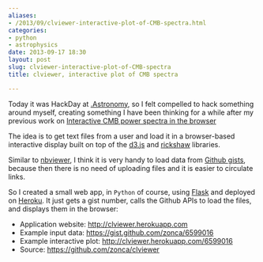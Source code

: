 ```yaml
---
aliases:
- /2013/09/clviewer-interactive-plot-of-CMB-spectra.html
categories:
- python
- astrophysics
date: 2013-09-17 18:30
layout: post
slug: clviewer-interactive-plot-of-CMB-spectra
title: clviewer, interactive plot of CMB spectra

---
```


Today it was HackDay at [.Astronomy](http://dotastronomy.com), so I felt compelled to hack something around myself,
creating something I have been thinking for a while after my previous work on [Interactive CMB power spectra in the browser](http://zonca.github.io/2013/08/interactive-figures-planck-power-spectra.html)

The idea is to get text files from a user and load it in a browser-based interactive display built on top of the [d3.js](http://d3js.org) and [rickshaw](http://code.shutterstock.com/rickshaw/) libraries.

Similar to [nbviewer](http://nbviewer.ipython.org/), I think it is very handy to load data from [Github gists](https://gist.github.com/), because then there is no need of uploading files and it is easier to circulate links.

So I created a small web app, in `Python` of course, using [Flask](http://flask.pocoo.org/) and deployed on [Heroku](http://heroku.com).
It just gets a gist number, calls the Github APIs to load the files, and displays them in the browser:

* Application website: <http://clviewer.herokuapp.com>
* Example input data: <https://gist.github.com/zonca/6599016>
* Example interactive plot: <http://clviewer.herokuapp.com/6599016>
* Source: <https://github.com/zonca/clviewer>
